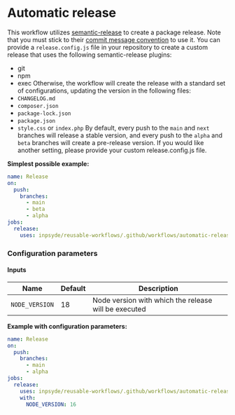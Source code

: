 # Automatic release

This workflow utilizes [semantic-release](https://github.com/semantic-release/semantic-release) to create a package
release.
Note that you must stick to
their [commit message convention](https://github.com/semantic-release/semantic-release#commit-message-format) to use it.
You can provide a `release.config.js` file in your repository to create a custom release that uses the following
semantic-release plugins:

- git
- npm
- exec
  Otherwise, the workflow will create the release with a standard set of configurations, updating the version in the
  following files:
- `CHANGELOG.md`
- `composer.json`
- `package-lock.json`
- `package.json`
- `style.css` or `index.php`
  By default, every push to the `main` and `next` branches will release a stable version, and every push to the `alpha`
  and `beta` branches will create a pre-release version.
  If you would like another setting, please provide your custom release.config.js file.

**Simplest possible example:**

```yml
name: Release
on:
  push:
    branches:
      - main
      - beta
      - alpha
jobs:
  release:
    uses: inpsyde/reusable-workflows/.github/workflows/automatic-release.yml@main
```

### Configuration parameters

#### Inputs

| Name           | Default | Description                                          |
|----------------|---------|------------------------------------------------------|
| `NODE_VERSION` | 18      | Node version with which the release will be executed |

**Example with configuration parameters:**

```yml
name: Release
on:
  push:
    branches:
      - main
      - alpha
jobs:
  release:
    uses: inpsyde/reusable-workflows/.github/workflows/automatic-release.yml@main
    with:
      NODE_VERSION: 16
```
